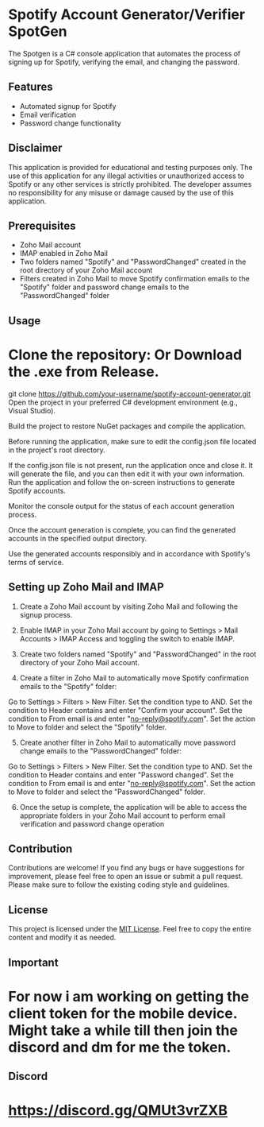 # Spotify Account Generator/Verifier SpotGen

The Spotgen is a C# console application that automates the process of signing up for Spotify, verifying the email, and changing the password.

## Features

- Automated signup for Spotify
- Email verification
- Password change functionality

## Disclaimer

This application is provided for educational and testing purposes only. The use of this application for any illegal activities or unauthorized access to Spotify or any other services is strictly prohibited. The developer assumes no responsibility for any misuse or damage caused by the use of this application.

## Prerequisites

- Zoho Mail account
- IMAP enabled in Zoho Mail
- Two folders named "Spotify" and "PasswordChanged" created in the root directory of your Zoho Mail account
- Filters created in Zoho Mail to move Spotify confirmation emails to the "Spotify" folder and password change emails to the "PasswordChanged" folder

## Usage

 # Clone the repository: Or Download the .exe from Release. 

git clone https://github.com/your-username/spotify-account-generator.git
Open the project in your preferred C# development environment (e.g., Visual Studio).

Build the project to restore NuGet packages and compile the application.

Before running the application, make sure to edit the config.json file located in the project's root directory.

If the config.json file is not present, run the application once and close it. It will generate the file, and you can then edit it with your own information.
Run the application and follow the on-screen instructions to generate Spotify accounts.

Monitor the console output for the status of each account generation process.

Once the account generation is complete, you can find the generated accounts in the specified output directory.

Use the generated accounts responsibly and in accordance with Spotify's terms of service.

## Setting up Zoho Mail and IMAP

1. Create a Zoho Mail account by visiting Zoho Mail and following the signup process.

2. Enable IMAP in your Zoho Mail account by going to Settings > Mail Accounts > IMAP Access and toggling the switch to enable IMAP.

3. Create two folders named "Spotify" and "PasswordChanged" in the root directory of your Zoho Mail account.

4. Create a filter in Zoho Mail to automatically move Spotify confirmation emails to the "Spotify" folder:

 Go to Settings > Filters > New Filter.
 Set the condition type to AND.
 Set the condition to Header contains and enter "Confirm your account".
 Set the condition to From email is and enter "no-reply@spotify.com".
 Set the action to Move to folder and select the "Spotify" folder.

5. Create another filter in Zoho Mail to automatically move password change emails to the "PasswordChanged" folder:

 Go to Settings > Filters > New Filter.
 Set the condition type to AND.
 Set the condition to Header contains and enter "Password changed".
 Set the condition to From email is and enter "no-reply@spotify.com".
 Set the action to Move to folder and select the "PasswordChanged" folder.

6. Once the setup is complete, the application will be able to access the appropriate folders in your Zoho Mail account to perform email verification and password change operation

## Contribution

Contributions are welcome! If you find any bugs or have suggestions for improvement, please feel free to open an issue or submit a pull request. Please make sure to follow the existing coding style and guidelines.

## License

This project is licensed under the [MIT License](LICENSE).
Feel free to copy the entire content and modify it as needed.

## Important

# For now i am working on getting the client token for the mobile device. Might take a while till then join the discord and dm for me the token. 

## Discord

# https://discord.gg/QMUt3vrZXB
